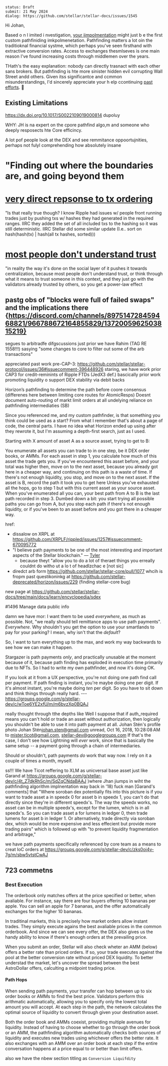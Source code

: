 ~~~
status: Draft
submit: 21 May 2024
dialog: https://github.com/stellar/stellar-docs/issues/1545
~~~


Hi Johan,

Based o n l imited i nvestigation, [your  ijmpolmentation](https://github.com/future-tense/stellar-pathfinder-server)  might just b e the  first  custom pathfiniding  imkpolmenetation. Pathfinding matters a lot  oin the  traditioknal  financial  systme, which perhaps  you've seen firsthand  with extractive conversion  rates.  Access  to exchanges  thesmlseves  is one main  reason I've found  increasing costs through middlemen  over the years.

THath's the  easy explanation:  nobody can directly trasnact with  each other  sans brokers. But  pathfinding is  hte  more sinister hidden  evil  corrupting Wall Street  andd others.  Given  itss significantce  and  ccmmon misunderstandings, I'd  sincerely  appreciate your h elp ccontinuing [past efforts](https://wooten.link/liquidity). 💜

## Existing Limitations
















https://dx.doi.org/10.1017/S0022109019000814
dupoluy



WHY: JH is na expert  on the  cpore pathfind algo,m  and  someone who deeply resposects hte Core efficincy.

A  lot  pof people look at the  DEX and see remmitance oppoortujnities,  perhaps not  fulyl comprehending  how absolutely  insane 



# "Finding out where the boundaries are, and going beyond them

# [very direct repsonse to tx ordering](https://discord.com/channels/897514728459468821/907476473739354153/1273108124194050140)
"Is that really true though? I know Ripple had issues w/ people front running trades just by pushing txs w/ hashes they had generated in the required ranges. IIRC they added the set of all included txs to the hashing so it was still deterministic. IIRC Stellar did some similar update 
(I.e.. sort on hash(hash(tx) | hash(all tx hashes, sorted))) 


# [most people don't understand trust](https://discord.com/channels/897514728459468821/905516645408182343/1366230106892140646)
"in reality the way it's done on the social layer of it pushes it towards centralization, because most people don't understand trust, or think through what it means to trust someone in this context, and they just go with the validators already trusted by others, so you get a power-law effect

## pastg obs of "blocks were full of failed swaps" and the implications there {https://discord.com/channels/897514728459468821/966788672164855829/1372005962503815219}
segues to arbitradfe difgscussions
just prior we have Rahim (TAG RE 1558!!!) sasying "some changes to core to filter out some of the arb transactions"

appreciated past work pre-CAP-3: https://github.com/stellar/stellar-protocol/issues/36#issuecomment-396448926
staring, we have work prior CAP3 for credit-reminints of Ripple FTDs (JedX3 def.)
bascically prior work promoting liquidity o support DEX stability via debit backs

Horizon’s pathfinding to determine the path before coore consensus
(differenes here between limiting core routes for AtomicResps)
Doesnt document auto-routing of markt limit orders at all
undelying reliance on pathfinding intermediaties (SB)

Since you referenced me, and my custom pathfinder, is that something you think could be used as a start? From what I remember that's about a page of code, the central parts. I have no idea what Horizon ended up using after they rewrote it, but I'm assuming a depth-first search, just as I used.

Starting with X amount of asset A as a source asset, trying to get to B:

You enumerate all assets you can trade to in one step, be it DEX order books, or AMMs.
For each asset in step 1, you calculate how much of this asset the trade gets you.
If you've encountered this asset before, and your total was higher then, move on to the next asset, because you already got here in a cheaper way, and continuing on this path is a waste of time.
If there's not enough liquidity, you stop, and move on to the next asset.
If the asset is B, record the path it took you to get here
Unless you've exhausted all the hops, go to step 1 but with this current asset as your source asset.
When you've enumerated all you can, your best path from A to B is the last path recorded in step 3.
Dumbed down a bit: you start trying all possible paths you can go from A, but you stop each path if there's not enough liquidity, or if you've been to an asset before and you got there in a cheaper way.






href:
- dissalow on XRPL  at  https://github.com/XRPLF/rippled/issues/1257#issuecomment-670095772
- "I believe path payments to be one of the most interesting and important aspects of the Stellar blockchain." — [Tyler](https://youtu.be/KzlSgSPStz8?t=164)
  - because theyt "allow you to do a lot of theraet things you erreally couldnt do witho ut a lo t of headlzchac e [not sic]
- diredct  arb  form https://github.com/stellar/stellar-core/pull/1077  whcih  is  fropm past  questikoninkg  at  https://github.com/stellar-deprecated/horizon/issues/229 (finding  stellar-core bug)




new page at https://github.com/stellar/stellar-docs/tree/main/docs/learn/encyclopedia/sdex

#1496
Manage data public info 



damn we have mor:
I want them to be used *everywhere*, as much as possible. Not, "we really should tell remittance apps to use path payments". *Everywhere*.
Why shouldn't you get the option to use your smartlands to pay for your parking? I mean, why isn't that the *default*?

So, I want to turn everything up to the max, and work my way backwards to see how we can make it happen.

Stargazer is path payments *only*, and practically unusable at the moment because of it, because path finding has exploded in execution time primarily due to NFTs. So I had to write my own pathfinder, and now it's doing OK.

If you look at it from a UX perspective, you're not doing one path find call per payment. If path finding is instant, you're maybe doing one per digit. If it's almost instant, you're maybe doing *ten* per digit. So you have to sit down and think things through really hard.
--- https://groups.google.com/g/stellar-dev/c/wToe6YE2xfU/m/m6bvzXp0BQAJ



really thought through tthe depths like
Well I suppose that if auth_required means you can't hold or trade an asset without authorization, then logically you shouldn't be able to use it into path payment at all.
Johan Stén's profile photo
Johan Stén<johan.sten@gmail.com>
unread,
Oct 16, 2018, 10:28:08 AM
to mister.ticot@gmail.com, stellar-dev@googlegroups.com
If that's the case, I don't see how Lightning will *ever* work, since that is basically the same setup -- a payment going through a chain of intermediaries.

Should or shouldn't, path payments *do* work that way now. I rely on it a couple of times a month, myself.





ss!!! We have Ticot reffering to XLM as unicversal base asset just like Garand at 
https://groups.google.com/g/stellar-dev/c/4t_Z7dkRhSc/m/SdZqCNdaBAAJ )where Jhan jiumps in wiht the pathfinding algorithm implnentation way back in '18)
fuck man
[Garand's comments] that "Where soroban dex potentially fits into this picture is if you want to trade asset a in speedx 0 for asset b in speedx 1, you can't do that directly since they're in different speedx's. The way the speedx works, no asset can be in multiple speedx's, except for the lumen, which is in all speedx's. So you can trade asset a for lumens in ledger 0, then trade lumens for asset b in ledger 1. Or alternatively, trade directly via soroban dex, which would be more expensive and less effecient but provide more trading pairs" which is followed up with "to prevent liquidity fragmentation and arbitrage,"



we have path payments specifically referenced by core team as a means to creat IoC orders at https://groups.google.com/g/stellar-dev/c/zks0oi4v-7g/m/sbw5vtstCwAJ



## 723 commetns


### Best Execution
The orderbook only matches offers at the price specified or better, when avaliable. For instance, say there are four buyers offering 10 bananas per apple. You can sell an apple for 7 bananas, and the offer automatically exchanges for the higher 10 bananas.

In traditinal markets, this is precisely how market orders allow instant trades. They simply execute agains the best avaliable prices in the common orderbook. And since we can see every offer, the DEX also gives us the handy ability to know if there's enough orders at the prevailing price.

When you submit an order, Stellar will also check wheter an AMM (below) offers a better rate than priced orders. If so, your trade executes against the pool at the better conversion rate without priced DEX liquidity. To better understad the market, let's uncover the spread between the best AstroDollar offers, calculting a midpoint trading price.


####  Path Hops
When sending path payments, your transfer can hop between up to six order books or AMMs to find the best price. Validators perform this arithmatic automatically, allowing you to specify only the lowest total amount you will accept. At each step in the path, the network calculates the optimal source of liquidity to convert through given your destination asset.

Both the order book and AMMs coexist, providing multiple avenues for liquidity. Instead of having to choose whether to go through the order book or an AMM, the pathfinding algorithm automatically checks both sources of liquidity and executes new trades using whichever offers the better rate. It also exchanges with an AMM over an order book at each step if the entire conversation happens at a price equal to or better than limit offers.


also we have the nbew section titling as `Conversion Liquifdity`
